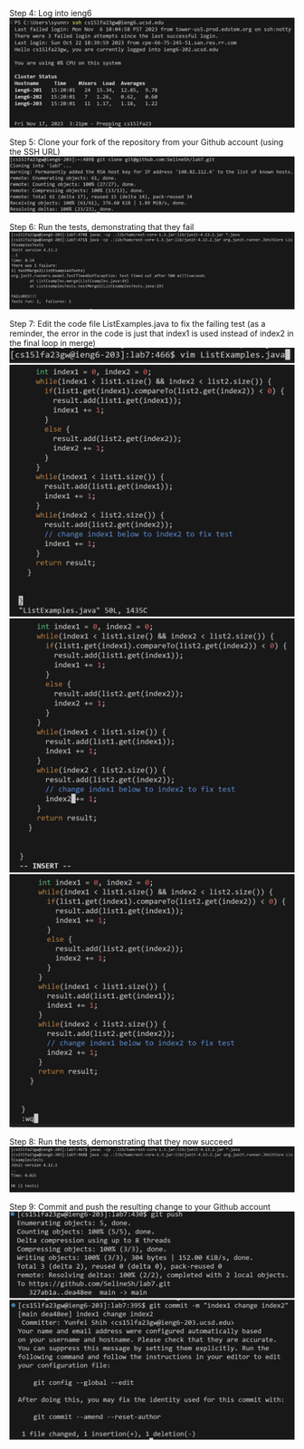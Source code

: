
Step 4: Log into ieng6
![Image](4-1.jpg)


Step 5: Clone your fork of the repository from your Github account (using the SSH URL)
![Image](4-2.jpg)

Step 6: Run the tests, demonstrating that they fail
![Image](4-3.jpg)


Step 7: Edit the code file ListExamples.java to fix the failing test (as a reminder, the error in the code is just that index1 is used instead of index2 in the final loop in merge)
![Image](4-4.jpg)
![Image](4-5.jpg)
![Image](4-6.jpg)
![Image](4-7.jpg)

Step 8: Run the tests, demonstrating that they now succeed
![Image](4-8.jpg)


Step 9: Commit and push the resulting change to your Github account
![Image](4-9.jpg)
![Image](4-11.jpg)
